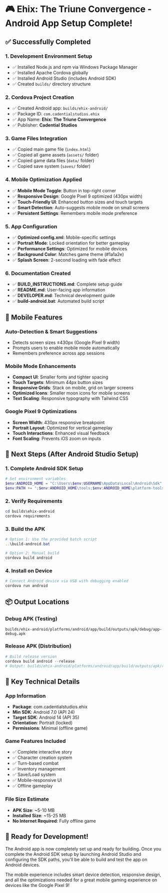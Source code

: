 # 🎮 Ehix: The Triune Convergence - Android App Setup Complete!

## ✅ Successfully Completed

### 1. **Development Environment Setup**
- ✅ Installed Node.js and npm via Windows Package Manager
- ✅ Installed Apache Cordova globally
- ✅ Installed Android Studio (includes Android SDK)
- ✅ Created `builds/` directory structure

### 2. **Cordova Project Creation**
- ✅ Created Android app: `builds/ehix-android/`
- ✅ Package ID: `com.cadentialstudios.ehix`
- ✅ App Name: **Ehix: The Triune Convergence**
- ✅ Publisher: **Cadential Studios**

### 3. **Game Files Integration**
- ✅ Copied main game file (`index.html`)
- ✅ Copied all game assets (`assets/` folder)
- ✅ Copied game data files (`data/` folder)
- ✅ Copied save system (`saves/` folder)

### 4. **Mobile Optimization Applied**
- ✅ **Mobile Mode Toggle**: Button in top-right corner
- ✅ **Responsive Design**: Google Pixel 9 optimized (430px width)
- ✅ **Touch-Friendly UI**: Enhanced button sizes and touch targets
- ✅ **Smart Detection**: Auto-suggests mobile mode on small screens
- ✅ **Persistent Settings**: Remembers mobile mode preference

### 5. **App Configuration**
- ✅ **Optimized config.xml**: Mobile-specific settings
- ✅ **Portrait Mode**: Locked orientation for better gameplay
- ✅ **Performance Settings**: Optimized for mobile devices
- ✅ **Background Color**: Matches game theme (#1a1a2e)
- ✅ **Splash Screen**: 2-second loading with fade effect

### 6. **Documentation Created**
- ✅ **BUILD_INSTRUCTIONS.md**: Complete setup guide
- ✅ **README.md**: User-facing app information
- ✅ **DEVELOPER.md**: Technical development guide
- ✅ **build-android.bat**: Automated build script

## 📱 Mobile Features

### Auto-Detection & Smart Suggestions
- Detects screen sizes ≤430px (Google Pixel 9 width)
- Prompts users to enable mobile mode automatically
- Remembers preference across app sessions

### Mobile Mode Enhancements
- **Compact UI**: Smaller fonts and tighter spacing
- **Touch Targets**: Minimum 44px button sizes
- **Responsive Grids**: Stack on mobile, grid on larger screens
- **Optimized Icons**: Smaller moon icons for mobile screens
- **Text Scaling**: Responsive typography with Tailwind CSS

### Google Pixel 9 Optimizations
- **Screen Width**: 430px responsive breakpoint
- **Portrait Layout**: Optimized for vertical gameplay
- **Touch Interactions**: Enhanced visual feedback
- **Font Scaling**: Prevents iOS zoom on inputs

## 🔧 Next Steps (After Android Studio Setup)

### 1. **Complete Android SDK Setup**
```powershell
# Set environment variables
$env:ANDROID_HOME = "C:\Users\$env:USERNAME\AppData\Local\Android\Sdk"
$env:PATH += ";$env:ANDROID_HOME\tools;$env:ANDROID_HOME\platform-tools"
```

### 2. **Verify Requirements**
```powershell
cd builds\ehix-android
cordova requirements
```

### 3. **Build the APK**
```powershell
# Option 1: Use the provided batch script
..\build-android.bat

# Option 2: Manual build
cordova build android
```

### 4. **Install on Device**
```powershell
# Connect Android device via USB with debugging enabled
cordova run android
```

## 📦 Output Locations

### Debug APK (Testing)
```
builds/ehix-android/platforms/android/app/build/outputs/apk/debug/app-debug.apk
```

### Release APK (Distribution)
```powershell
# Build release version
cordova build android --release
# Output: builds/ehix-android/platforms/android/app/build/outputs/apk/release/app-release.apk
```

## 🎯 Key Technical Details

### App Information
- **Package**: com.cadentialstudios.ehix
- **Min SDK**: Android 7.0 (API 24)
- **Target SDK**: Android 14 (API 35)
- **Orientation**: Portrait (locked)
- **Permissions**: Minimal (offline game)

### Game Features Included
- ✅ Complete interactive story
- ✅ Character creation system
- ✅ Turn-based combat
- ✅ Inventory management
- ✅ Save/Load system
- ✅ Mobile-responsive UI
- ✅ Offline gameplay

### File Size Estimate
- **APK Size**: ~5-10 MB
- **Installed Size**: ~15-25 MB
- **No Internet Required**: Fully offline game

## 🚀 Ready for Development!

The Android app is now completely set up and ready for building. Once you complete the Android SDK setup by launching Android Studio and configuring the SDK paths, you'll be able to build and test the app on Android devices.

The mobile experience includes smart device detection, responsive design, and all the optimizations needed for a great mobile gaming experience on devices like the Google Pixel 9!
